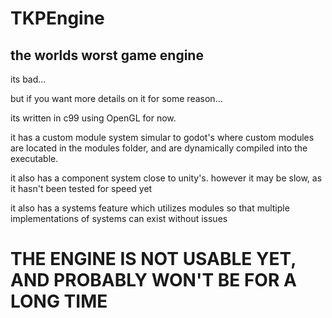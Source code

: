 # TKPEngine

## the worlds worst game engine

its bad...

but if you want more details on it for some reason...

its written in c99 using OpenGL for now.

it has a custom module system simular to godot's where custom modules are located in the modules folder, and are dynamically compiled into the executable.

it also has a component system close to unity's. however it may be slow, as it hasn't been tested for speed yet

it also has a systems feature which utilizes modules so that multiple implementations of systems can exist without issues

# THE ENGINE IS NOT USABLE YET, AND PROBABLY WON'T BE FOR A LONG TIME
